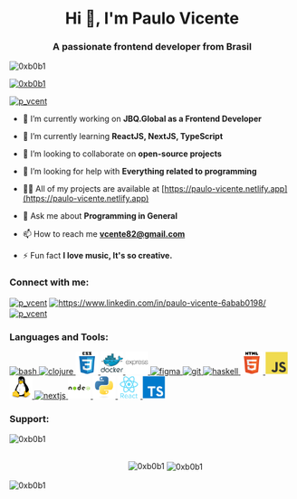 <h1 align="center">Hi 👋, I'm Paulo Vicente</h1>
<h3 align="center">A passionate frontend developer from Brasil</h3>

<p align="left"> <img src="https://komarev.com/ghpvc/?username=0xb0b1&label=Profile%20views&color=0e75b6&style=flat" alt="0xb0b1" /> </p>

<p align="left"> <a href="https://github.com/ryo-ma/github-profile-trophy"><img src="https://github-profile-trophy.vercel.app/?username=0xb0b1" alt="0xb0b1" /></a> </p>

<p align="left"> <a href="https://twitter.com/p_vcent" target="blank"><img src="https://img.shields.io/twitter/follow/p_vcent?logo=twitter&style=for-the-badge" alt="p_vcent" /></a> </p>

- 🔭 I’m currently working on **JBQ.Global as a Frontend Developer**

- 🌱 I’m currently learning **ReactJS, NextJS, TypeScript**

- 👯 I’m looking to collaborate on **open-source projects**

- 🤝 I’m looking for help with **Everything related to programming**

- 👨‍💻 All of my projects are available at [https://paulo-vicente.netlify.app](https://paulo-vicente.netlify.app)

- 💬 Ask me about **Programming in General**

- 📫 How to reach me **vcente82@gmail.com**

- ⚡ Fun fact **I love music, It's so creative.**

<h3 align="left">Connect with me:</h3>
<p align="left">
<a href="https://twitter.com/p_vcent" target="blank"><img align="center" src="https://raw.githubusercontent.com/rahuldkjain/github-profile-readme-generator/neutral-icons/src/images/icons/Social/twitter.svg" alt="p_vcent" height="30" width="40" /></a>
<a href="https://linkedin.com/in/https://www.linkedin.com/in/paulo-vicente-6abab0198/" target="blank"><img align="center" src="https://raw.githubusercontent.com/rahuldkjain/github-profile-readme-generator/neutral-icons/src/images/icons/Social/linked-in-alt.svg" alt="https://www.linkedin.com/in/paulo-vicente-6abab0198/" height="30" width="40" /></a>
<a href="https://instagram.com/p_vcent" target="blank"><img align="center" src="https://raw.githubusercontent.com/rahuldkjain/github-profile-readme-generator/neutral-icons/src/images/icons/Social/instagram.svg" alt="p_vcent" height="30" width="40" /></a>
</p>

<h3 align="left">Languages and Tools:</h3>
<p align="left"> <a href="https://www.gnu.org/software/bash/" target="_blank"> <img src="https://www.vectorlogo.zone/logos/gnu_bash/gnu_bash-icon.svg" alt="bash" width="40" height="40"/> </a> <a href="https://clojure.org/" target="_blank"> <img src="https://upload.wikimedia.org/wikipedia/commons/5/5d/Clojure_logo.svg" alt="clojure" width="40" height="40"/> </a> <a href="https://www.w3schools.com/css/" target="_blank"> <img src="https://raw.githubusercontent.com/devicons/devicon/master/icons/css3/css3-original-wordmark.svg" alt="css3" width="40" height="40"/> </a> <a href="https://www.docker.com/" target="_blank"> <img src="https://raw.githubusercontent.com/devicons/devicon/master/icons/docker/docker-original-wordmark.svg" alt="docker" width="40" height="40"/> </a> <a href="https://expressjs.com" target="_blank"> <img src="https://raw.githubusercontent.com/devicons/devicon/master/icons/express/express-original-wordmark.svg" alt="express" width="40" height="40"/> </a> <a href="https://www.figma.com/" target="_blank"> <img src="https://www.vectorlogo.zone/logos/figma/figma-icon.svg" alt="figma" width="40" height="40"/> </a> <a href="https://git-scm.com/" target="_blank"> <img src="https://www.vectorlogo.zone/logos/git-scm/git-scm-icon.svg" alt="git" width="40" height="40"/> </a> <a href="https://www.haskell.org/" target="_blank"> <img src="https://upload.wikimedia.org/wikipedia/commons/1/1c/Haskell-Logo.svg" alt="haskell" width="40" height="40"/> </a> <a href="https://www.w3.org/html/" target="_blank"> <img src="https://raw.githubusercontent.com/devicons/devicon/master/icons/html5/html5-original-wordmark.svg" alt="html5" width="40" height="40"/> </a> <a href="https://developer.mozilla.org/en-US/docs/Web/JavaScript" target="_blank"> <img src="https://raw.githubusercontent.com/devicons/devicon/master/icons/javascript/javascript-original.svg" alt="javascript" width="40" height="40"/> </a> <a href="https://www.linux.org/" target="_blank"> <img src="https://raw.githubusercontent.com/devicons/devicon/master/icons/linux/linux-original.svg" alt="linux" width="40" height="40"/> </a> <a href="https://nextjs.org/" target="_blank"> <img src="https://cdn.worldvectorlogo.com/logos/nextjs-3.svg" alt="nextjs" width="40" height="40"/> </a> <a href="https://nodejs.org" target="_blank"> <img src="https://raw.githubusercontent.com/devicons/devicon/master/icons/nodejs/nodejs-original-wordmark.svg" alt="nodejs" width="40" height="40"/> </a> <a href="https://www.python.org" target="_blank"> <img src="https://raw.githubusercontent.com/devicons/devicon/master/icons/python/python-original.svg" alt="python" width="40" height="40"/> </a> <a href="https://reactjs.org/" target="_blank"> <img src="https://raw.githubusercontent.com/devicons/devicon/master/icons/react/react-original-wordmark.svg" alt="react" width="40" height="40"/> </a> <a href="https://www.typescriptlang.org/" target="_blank"> <img src="https://raw.githubusercontent.com/devicons/devicon/master/icons/typescript/typescript-original.svg" alt="typescript" width="40" height="40"/> </a> </p>

<h3 align="left">Support:</h3>
<p><a href="https://www.buymeacoffee.com/0xb0b1"> <img align="left" src="https://cdn.buymeacoffee.com/buttons/v2/default-yellow.png" height="50" width="210" alt="0xb0b1" /></a></p><br><br>

<p><img align="left" src="https://github-readme-stats.vercel.app/api/top-langs?username=0xb0b1&show_icons=true&locale=en&layout=compact" alt="0xb0b1" /></p>

<p>&nbsp;<img align="center" src="https://github-readme-stats.vercel.app/api?username=0xb0b1&show_icons=true&locale=en" alt="0xb0b1" /></p>

<p><img align="center" src="https://github-readme-streak-stats.herokuapp.com/?user=0xb0b1&" alt="0xb0b1" /></p>
